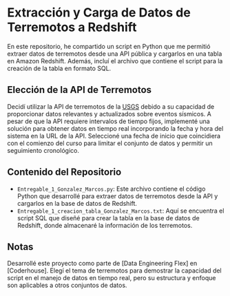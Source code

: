 # Extracción y Carga de Datos de Terremotos a Redshift

En este repositorio, he compartido un script en Python que me permitió extraer datos de terremotos desde una API pública y cargarlos en una tabla en Amazon Redshift. Además, incluí el archivo que contiene el script para la creación de la tabla en formato SQL.


## Elección de la API de Terremotos

Decidí utilizar la API de terremotos de la [USGS](https://www.usgs.gov/programs/earthquake-hazards) debido a su capacidad de proporcionar datos relevantes y actualizados sobre eventos sísmicos. A pesar de que la API requiere intervalos de tiempo fijos, implementé una solución para obtener datos en tiempo real incorporando la fecha y hora del sistema en la URL de la API. Seleccioné una fecha de inicio que coincidiera con el comienzo del curso para limitar el conjunto de datos y permitir un seguimiento cronológico.

## Contenido del Repositorio

- `Entregable_1_Gonzalez_Marcos.py`: Este archivo contiene el código Python que desarrollé para extraer datos de terremotos desde la API y cargarlos en la base de datos de Redshift.
- `Entregable_1_creacion_tabla_Gonzalez_Marcos.txt`: Aquí se encuentra el script SQL que diseñé para crear la tabla en la base de datos de Redshift, donde almacenaré la información de los terremotos.


## Notas

Desarrollé este proyecto como parte de [Data Engineering Flex] en [Coderhouse]. Elegí el tema de terremotos para demostrar la capacidad del script en el manejo de datos en tiempo real, pero su estructura y enfoque son aplicables a otros conjuntos de datos.
